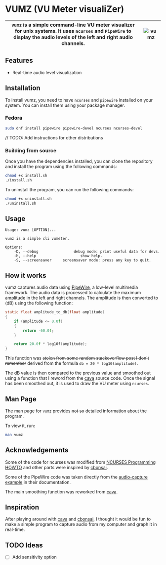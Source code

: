 # VUMZ (VU Meter visualiZer)

| <code>vumz</code> is a simple command-line VU meter visualizer for unix systems. It uses <code>ncurses</code> and <code>PipeWire</code> to display the audio levels of the left and right audio channels. | ![vumz](doc/vumz.gif "vumz") |
|---|---|


## Features
- Real-time audio level visualization

## Installation

To install vumz, you need to have `ncurses` and `pipewire` installed on your system. You can install them using your package manager.

### Fedora
```bash
sudo dnf install pipewire pipewire-devel ncurses ncurses-devel
```

// TODO: Add instructions for other distributions

### Building from source

Once you have the dependencies installed, you can clone the repository and install the program using the following commands:

```bash
chmod +x install.sh
./install.sh
```

To uninstall the program, you can run the following commands:

```bash
chmod +x uninstall.sh
./uninstall.sh
```

## Usage

```
Usage: vumz [OPTION]...

vumz is a simple cli vumeter.

Options:
    -D, --debug                debug mode: print useful data for devs.
    -h, --help                    show help.
    -S, --screensaver     screensaver mode: press any key to quit.
```
## How it works

vumz captures audio data using [PipeWire](https://pipewire.org/), a low-level multimedia framework. The audio data is processed to calculate the maximum amplitude in the left and right channels. The amplitude is then converted to (dB) using the following function:

```c
static float amplitude_to_db(float amplitude)
{
    if (amplitude <= 0.0f)
    {
        return -60.0f;
    }

    return 20.0f * log10f(amplitude);
}
```

This function was ~~stolen from some random stackoverflow post I don't remember~~ derived from the formula `db = 20 * log10(amplitude)`.

The dB value is then compared to the previous value and smoothed out using a function that I reword from the [cava](https://github.com/karlstav/cava) source code. Once the signal has been smoothed out, it is used to draw the VU meter using `ncurses`.

## Man Page

The man page for `vumz` provides ~~not so~~ detailed information about the program.

To view it, run:

```bash
man vumz
```

## Acknowledgements

Some of the code for ncurses was modified from [NCURSES Programming HOWTO](https://tldp.org/HOWTO/NCURSES-Programming-HOWTO/index.html) and other parts were inspired by [cbonsai](https://gitlab.com/jallbrit/cbonsai).

Some of the PipeWire code was taken directly from the [audio-capture example](https://docs.pipewire.org/audio-capture_8c-example.html#a9) in their documentation.

The main smoothing function was reworked from [cava](https://github.com/karlstav/cava).
## Inspiration

After playing around with [cava](https://github.com/karlstav/cava) and [cbonsai](https://gitlab.com/jallbrit/cbonsai), I thought it would be fun to make a simple program to capture audio from my computer and graph it in real-time.

## TODO Ideas

- [ ] Add sensitivity option


